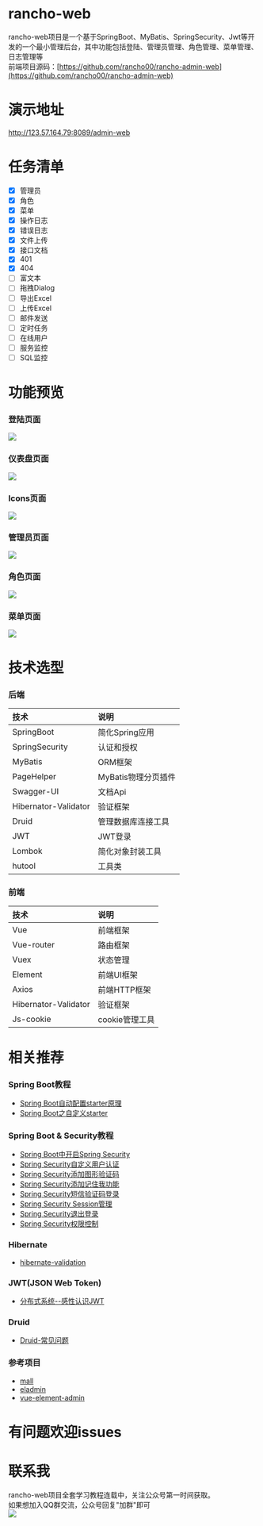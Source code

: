 # rancho-web
  rancho-web项目是一个基于SpringBoot、MyBatis、SpringSecurity、Jwt等开发的一个最小管理后台，其中功能包括登陆、管理员管理、角色管理、菜单管理、日志管理等<br>
  前端项目源码：[https://github.com/rancho00/rancho-admin-web](https://github.com/rancho00/rancho-admin-web)
# 演示地址
  http://123.57.164.79:8089/admin-web
# 任务清单
- [x] 管理员
- [x] 角色
- [x] 菜单
- [x] 操作日志
- [x] 错误日志
- [x] 文件上传
- [x] 接口文档
- [x] 401
- [x] 404
- [ ] 富文本
- [ ] 拖拽Dialog
- [ ] 导出Excel
- [ ] 上传Excel
- [ ] 邮件发送
- [ ] 定时任务
- [ ] 在线用户
- [ ] 服务监控
- [ ] SQL监控

# 功能预览
### 登陆页面
![](https://github.com/rancho00/rancho-web/blob/master/document/resource/login.png)
### 仪表盘页面
![](https://github.com/rancho00/rancho-web/blob/master/document/resource/dashboard.png)
### Icons页面
![](https://github.com/rancho00/rancho-web/blob/master/document/resource/icons.jpg)
### 管理员页面
![](https://github.com/rancho00/rancho-web/blob/master/document/resource/admin.png)
### 角色页面
![](https://github.com/rancho00/rancho-web/blob/master/document/resource/role.png)
### 菜单页面
![](https://github.com/rancho00/rancho-web/blob/master/document/resource/role.png)
# 技术选型
### 后端
|技术|说明|
|:---|:---|
|SpringBoot|简化Spring应用|
|SpringSecurity|认证和授权|
|MyBatis|ORM框架|
|PageHelper|MyBatis物理分页插件|
|Swagger-UI|文档Api|
|Hibernator-Validator|验证框架|
|Druid|管理数据库连接工具|
|JWT|JWT登录|
|Lombok|简化对象封装工具|
|hutool|工具类|
### 前端
|技术|说明|
|:---|:---|
|Vue|前端框架|
|Vue-router|路由框架|
|Vuex|状态管理|
|Element|前端UI框架|
|Axios|前端HTTP框架|
|Hibernator-Validator|验证框架|
|Js-cookie|cookie管理工具|
# 相关推荐
### Spring Boot教程
* [Spring Boot自动配置starter原理](https://mp.weixin.qq.com/s/P-I21C9w3BSOZe982ocepg)
* [Spring Boot之自定义starter](https://mp.weixin.qq.com/s/FRCv6_-5Q0DyjFr-u9MQQw)
### Spring Boot & Security教程
* [Spring Boot中开启Spring Security](https://mrbird.cc/Spring-Boot&Spring-Security.html)
* [Spring Security自定义用户认证](https://mrbird.cc/Spring-Security-Authentication.html)
* [Spring Security添加图形验证码](https://mrbird.cc/Spring-Security-ValidateCode.html)
* [Spring Security添加记住我功能](https://mrbird.cc/Spring-Security-RememberMe.html)
* [Spring Security短信验证码登录](https://mrbird.cc/Spring-Security-SmsCode.html)
* [Spring Security Session管理](https://mrbird.cc/Spring-Security-Session-Manage.html)
* [Spring Security退出登录](https://mrbird.cc/Spring-Security-logout.html)
* [Spring Security权限控制](https://mrbird.cc/Spring-Security-Permission.html)
### Hibernate
* [hibernate-validation](https://blog.csdn.net/weixin_43549578/article/details/90242559l)
### JWT(JSON Web Token)
* [分布式系统--感性认识JWT](https://blog.tengshe789.tech/2018/12/02/%E6%84%9F%E6%80%A7%E8%AE%A4%E8%AF%86jwt/)
### Druid
* [Druid-常见问题](https://github.com/alibaba/druid/wiki/%E5%B8%B8%E8%A7%81%E9%97%AE%E9%A2%98)
### 参考项目
* [mall](https://github.com/macrozheng/mall)
* [eladmin](https://github.com/elunez/eladmin)
* [vue-element-admin](https://github.com/PanJiaChen/vue-element-admin)
# 有问题欢迎issues
# 联系我
  rancho-web项目全套学习教程连载中，关注公众号第一时间获取。<br>
  如果想加入QQ群交流，公众号回复"加群"即可<br>
  ![](https://github.com/rancho00/rancho-web/blob/master/document/resource/8cm.jpg)
